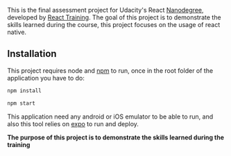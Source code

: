 This is the final assessment project for Udacity's React [Nanodegree](https://www.udacity.com/course/react-nanodegree--nd019), developed by [React Training](https://reacttraining.com). The goal of this project is to demonstrate the skills learned during the course, this project focuses on the usage of react native.

## Installation

This project requires node and [npm](https://www.npmjs.com/) to run, once in the root folder of the application you have to do:

```sh
npm install
```

```sh
npm start
```

This application need any android or iOS emulator to be able to run,
and also this tool relies on [expo](https://expo.io/) to run and deploy.


**The purpose of this project is to demonstrate the skills learned during the training**
